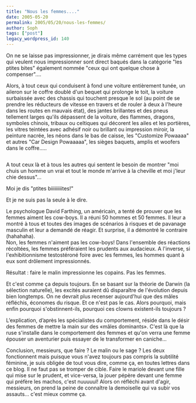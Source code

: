 ```yaml
---
title: "Nous les femmes...."
date: 2005-05-20
permalink: 2005/05/20/nous-les-femmes/
author: Soph
tags: ["post"]
legacy_wordpress_id: 140
---
```


On ne se laisse pas impressionner, je dirais même carrément que les types qui veulent nous impressionner sont direct baqués dans la catégorie "les ptites bites" également nommée "ceux qui ont quelque chose à compenser"....

<!-- excerpt -->

Alors, à tout ceux qui conduisent à fond une voiture entièrement tunée, un aileron sur le coffre doublé d'un bequet qui prolonge le toit, la voiture surbaissée avec des chassis qui touchent presque le sol (au point de se prendre les réducteurs de vitesse en travers et de rouler à deux à l'heure dans les routes en mauvais état), des jantes brillantes et des pneus tellement larges qu'ils dépassent de la voiture, des flammes, dragons, symboles chinois, tribaux ou celtiques qui décorent les ailes et les portières, les vitres teintées avec adhésif noir ou brillant ou impression miroir, la peinture nacrée, les néons dans le bas de caisse, les "Customize Powaaaa" et autres "Car Design Powaaaaa", les sièges baquets, amplis et woofers dans le coffre.....

<img src="https://64k.be/wp-content/uploads/2006/audi a4 cab 1.4.jpg" alt="" />

A tout ceux là et à tous les autres qui sentent le besoin de montrer "moi chuis un homme un vrai et tout le monde m'arrive à la cheville et moi j'leur chie dessus"...

Moi je dis "ptites biiiiiiiiites!"

Et je ne suis pas la seule à le dire.

Le psychologue David Farthing, un américain, a tenté de prouver que les femmes aiment les cow-boys. Il a réuni 50 hommes et 50 femmes. Il leur a montré à tous et toutes des images de scénarios à risques et de pavanage masculin et leur a demandé de réagir. Et surprise, il a démontré le contraire (hahahaha). <br />
Non, les femmes n'aiment pas les cow-boys! Dans l'ensemble des réactions récoltées, les femmes préféraient les prudents aux audacieux. A l'inverse, si l'exhibitionnisme testostéroné foire avec les femmes, les hommes quant à eux sont drôlement impressionnés.

Résultat&nbsp;: faire le malin impressionne les copains. Pas les femmes.

Et c'est comme ça depuis toujours. En se basant sur la théorie de Darwin (la sélection naturelle), les excités auraient dû disparaître de l'évolution depuis bien longtemps. On ne devrait plus recenser aujourd'hui que des mâles réfléchis, économes du risque. Et ce n'est pas le cas. Alors pourquoi, mais enfin pourquoi s'obstinnent-ils, pourquoi ces clowns existent-ils toujours&nbsp;?

L&#8217;explication, d&#8217;après les spécialistes du comportement, réside dans le désir des femmes de mettre la main sur des «mâles dominants». C'est là que la ruse s'installe dans le comportement des femmes et qu'on verra une femme épouser un aventurier puis essayer de le transformer en caniche...

Conclusion, messieurs, que faire&nbsp;? Le malin ou le sage&nbsp;? Les deux fonctionnent mais puisque vous n'avez toujours pas compris la subtilité féminine, je suis obligée de tout vous dire, comme ça, en toutes lettres dans ce blog. Il ne faut pas se tromper de cible. Faire le mariole devant une fille qui mise sur le prudent, et vice-versa, la jouer pépère devant une femme qui préfère les machos, c'est nuuuuul! Alors on réfléchi avant d'agir, messieurs, on prend la peine de connaître la demoiselle qui va subir vos assauts... c'est mieux comme ça.
